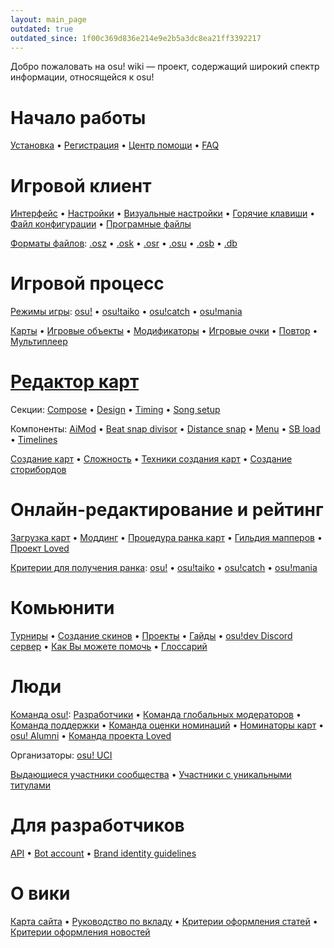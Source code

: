```yaml
---
layout: main_page
outdated: true
outdated_since: 1f00c369d836e214e9e2b5a3dc8ea21ff3392217
---
```


<div class="wiki-main-page__blurb">
Добро пожаловать на osu! wiki — проект, содержащий широкий спектр информации, относящейся к osu!
</div>

<div class="wiki-main-page__panels">
<div class="wiki-main-page-panel wiki-main-page-panel--full">

# Начало работы

[Установка](/wiki/Installation) • [Регистрация](/wiki/Registration) • [Центр помощи](/wiki/Help_Centre) • [FAQ](/wiki/FAQ)

</div>
<div class="wiki-main-page-panel">

# Игровой клиент

[Интерфейс](/wiki/Interface) • [Настройки](/wiki/Options) • [Визуальные настройки](/wiki/Visual_Settings) • [Горячие клавиши](/wiki/Shortcut_key_reference) • [Файл конфигурации](/wiki/osu!_Program_Files/User_Configuration_File) • [Програмные файлы](/wiki/osu!_Program_Files)

[Форматы файлов](/wiki/osu!_File_Formats): [.osz](/wiki/osu!_File_Formats/Osz_(file_format)) • [.osk](/wiki/osu!_File_Formats/Osk_(file_format)) • [.osr](/wiki/osu!_File_Formats/Osr_(file_format)) • [.osu](/wiki/osu!_File_Formats/Osu_(file_format)) • [.osb](/wiki/osu!_File_Formats/Osb_(file_format)) • [.db](/wiki/osu!_File_Formats/Db_(file_format))

</div>
<div class="wiki-main-page-panel">

# Игровой процесс

[Режимы игры](/wiki/Game_mode): [osu!](/wiki/Game_mode/osu!) • [osu!taiko](/wiki/Game_mode/osu!taiko) • [osu!catch](/wiki/Game_mode/osu!catch) • [osu!mania](/wiki/Game_mode/osu!mania)

[Карты](/wiki/Beatmap) • [Игровые объекты](/wiki/Hit_object) • [Модификаторы](/wiki/Game_modifier) • [Игровые очки](/wiki/Score) • [Повтор](/wiki/Replay) • [Мультиплеер](/wiki/Multi)

</div>
<div class="wiki-main-page-panel">

# [Редактор карт](/wiki/Beatmap_Editor)

Секции: [Compose](/wiki/Beatmap_Editor/Compose) • [Design](/wiki/Beatmap_Editor/Design) • [Timing](/wiki/Beatmap_Editor/Timing) • [Song setup](/wiki/Beatmap_Editor/Song_Setup)

Компоненты: [AiMod](/wiki/Beatmap_Editor/AiMod) • [Beat snap divisor](/wiki/Beatmap_Editor/Beat_Snap_Divisor) • [Distance snap](/wiki/Beatmap_Editor/Distance_Snap) • [Menu](/wiki/Beatmap_Editor/Menu) • [SB load](/wiki/Beatmap_Editor/SB_Load) • [Timelines](/wiki/Beatmap_Editor/Timelines)

[Создание карт](/wiki/Beatmapping) • [Сложность](/wiki/Beatmap/Difficulty) • [Техники создания карт](/wiki/Mapping_Techniques) • [Создание сторибордов](/wiki/Storyboard#storyboarding)

</div>
<div class="wiki-main-page-panel">

# Онлайн-редактирование и рейтинг

[Загрузка карт](/wiki/Submission) • [Моддинг](/wiki/Modding) • [Процедура ранка карт](/wiki/Beatmap_ranking_procedure) • [Гильдия мапперов](/wiki/Mappers_Guild) • [Проект Loved](/wiki/Project_Loved)

[Критерии для получения ранка](/wiki/Ranking_Criteria): [osu!](/wiki/Ranking_Criteria/osu!) • [osu!taiko](/wiki/Ranking_Criteria/osu!taiko) • [osu!catch](/wiki/Ranking_Criteria/osu!catch) • [osu!mania](/wiki/Ranking_Criteria/osu!mania)

</div>
<div class="wiki-main-page-panel">

# Комьюнити

[Турниры](/wiki/Tournaments) • [Создание скинов](/wiki/Skinning) • [Проекты](/wiki/Projects) • [Гайды](/wiki/Guides) • [osu!dev Discord сервер](/wiki/osu!dev_Discord_server) • [Как Вы можете помочь](/wiki/How_you_can_help!) • [Глоссарий](/wiki/Glossary)

</div>
<div class="wiki-main-page-panel">

# Люди

[Команда osu!](/wiki/People/The_Team): [Разработчики](/wiki/People/The_Team/Developers) • [Команда глобальных модераторов](/wiki/People/The_Team/Global_Moderation_Team) • [Команда поддержки](/wiki/People/The_Team/Support_Team) • [Команда оценки номинаций](/wiki/People/The_Team/Nomination_Assessment_Team) • [Номинаторы карт](/wiki/People/The_Team/Beatmap_Nominators) • [osu! Alumni](/wiki/People/The_Team/osu!_Alumni) • [Команда проекта Loved](/wiki/People/The_Team/Project_Loved_Team)

Организаторы: [osu! UCI](/wiki/Organisations/osu!_UCI)

[Выдающиеся участники сообщества](/wiki/People/Community_Contributors) • [Участники с уникальными титулами](/wiki/People/Users_with_unique_titles)

</div>
<div class="wiki-main-page-panel">

# Для разработчиков

[API](/wiki/osu!api) • [Bot account](/wiki/Bot_account) • [Brand identity guidelines](/wiki/Brand_identity_guidelines)

</div>
<div class="wiki-main-page-panel">

# О вики

[Карта сайта](/wiki/Sitemap) • [Руководство по вкладу](/wiki/osu!_wiki/Contribution_guide) • [Критерии оформления статей](/wiki/Article_Styling_Criteria) • [Критерии оформления новостей](/wiki/News_Styling_Criteria)

</div>
</div>
